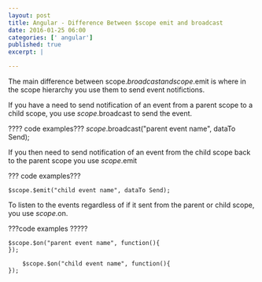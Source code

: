 ```yaml
---
layout: post
title: Angular - Difference Between $scope emit and broadcast
date: 2016-01-25 06:00
categories: [' angular']
published: true
excerpt: |

---
```



The main difference between scope.$broadcast and scope.$emit is where in the scope hierarchy you use them to send event notifictions.  

If you have a need to send notification of an event from a parent scope to a child scope, you use $scope.$broadcast to send the event.  

???? code examples???
	$scope.$broadcast("parent event name", dataTo Send);

If you then need to send notification of an event from the child scope back to the parent scope you use $scope.$emit

??? code examples???

	$scope.$emit("child event name", dataTo Send);
	
To listen to the events regardless of if it sent from the parent or child scope, you use $scope.$on.

???code examples ?????

	$scope.$on("parent event name", function(){
	});
	
		$scope.$on("child event name", function(){
	});
	
